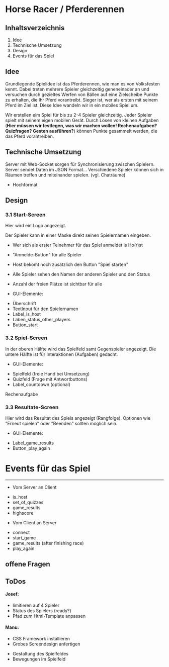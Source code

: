 Horse Racer / Pferderennen
======================

Inhaltsverzeichnis
----------------------
1. Idee
2. Technische Umsetzung
3. Design
4. Events für das Spiel

Idee
----------------------
Grundlegende Spielidee ist das Pferderennen, wie man es von Volksfesten kennt. Dabei treten mehrere Spieler gleichzeitig geneneinader an und versuchen durch gezieltes Werfen von Bällen auf eine Zielscheibe Punkte zu erhalten, die Ihr Pferd vorantreibt. Sieger ist, wer als ersten mit seinem Pferd im Ziel ist. Diese Idee wandeln wir in ein mobiles Spiel um.

Wir erstellen eim Spiel für bis zu 2-4 Spieler gleichzeitig. Jeder Spieler spielt mit seinem eigen mobilen Gerät. Durch Lösen von kleinen Aufgaben (**Hier müssen wir festlegen, was wir machen wollen! Rechenaufgaben? Quizfragen? Gesten ausführen?**) können Punkte gesammelt werden, die das Pferd vorantreiben.

Technische Umsetzung
----------------------------------------------
Server mit Web-Socket sorgen für Synchronisierung zwischen Spielern.
Server sendet Daten im JSON Format...
Verschiedene Spieler können sich in
Räumen treffen und miteinander spielen.
(vgl. Chaträume)

* Hochformat

Design
----------------------
### 3.1 Start-Screen
Hier wird ein Logo angezeigt.

Der Spieler kann in einer Maske direkt seinen Spielernamen eingeben.

* Wer sich als erster Teinehmer für das Spiel anmeldet is Ho(r)st
* "Anmelde-Button" für alle Spieler
* Host bekomt noch zusätzlich den Button "Spiel starten"
* Alle Spieler sehen den Namen der anderen Spieler und den Status
* Anzahl der freien Plätze ist sichtbar für alle

* GUI-Elemente:
- Überschrift
- TextInput für den Spielernamen
- Label_is_host
- Laben_status_other_players
- Button_start


### 3.2 Spiel-Screen
In der oberen Hälfte wird das Spielfeld samt Gegenspieler angezeigt.
Die untere Hälfte ist für Interaktionen (Aufgaben) gedacht.

* GUI-Elemente:
- Spielfeld (freie Hand bei Umsetzung)
- Quizfeld (Frage mit Antwortbuttons)
- Label_countdown (optional)


Rechenaufgabe

### 3.3 Resultate-Screen
Hier wird das Resultat des Spiels angezeigt (Rangfolge).
Optionen wie "Erneut spielen" oder "Beenden" sollten möglich sein.

* GUI-Elemente:
- Label_game_results
- Button_play_again


# Events für das Spiel
----------------------
* Vom Server an Client
- is_host
- set_of_quizzes
- game_results
- highscore

* Vom Client an Server
- connect
- start_game
- game_results (after finishing race)
- play_again

offene Fragen
----------------------

ToDos
----------------------

#### Josef:
* limitieren auf 4 Spieler
* Status des Spielers (ready?)
* Pfad zum Html-Template anpassen

#### Manu:
* CSS Framework installieren
* Grobes Screendesign anfertigen
- Gestaltung des Spielfeldes
- Bewegungen im Spielfeld
